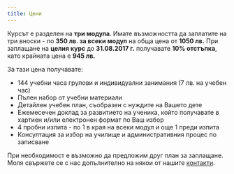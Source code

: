 ```yaml
---
title: Цени
---
```


Курсът е разделен на **три модула**. Имате възможността да заплатите на три вноски - по **350 лв. за всеки модул** на обща цена от **1050 лв.** При заплащане на **целия курс** до **31.08.2017 г.** получавате **10% отстъпка**, като крайната цена е **945 лв.**

За тази цена получавате:
- 144 учебни часа групови и индивидуални занимания (7 лв. на учебен час)
- Пълен набор от учебни материали
- Детайлен учебен план, съобразен с нуждите на Вашето дете
- Ежемесечен доклад за развитието на ученика, който получавате в хартиен и/или електронен формат по Ваш избор
- 4 пробни изпита - по 1 в края на всеки модул и още 1 преди изпита
- Консултация за избор на училище и административния процес по записване

При необходимост е възможно да предложим друг план за заплащане. Моля свържете се с нас допълнително на някои от нашите [контакти](contacts).

